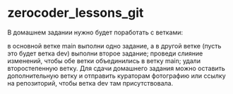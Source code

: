 # zerocoder_lessons_git
 В домашнем задании нужно будет поработать с ветками:

в основной ветке main выполни одно задание, а в другой ветке (пусть это будет ветка dev) выполни второе задание;
проведи слияние изменений, чтобы обе ветки объединились в ветку main;
удали второстепенную ветку.
Для сдачи домашнего задания можно оставить дополнительную ветку и отправить кураторам фотографию или ссылку на репозиторий, чтобы ветка dev там присутствовала.
